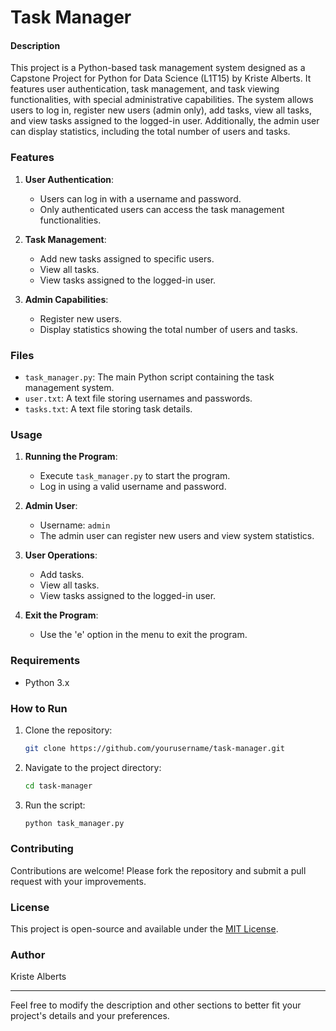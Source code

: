 
# Task Manager


#### Description

This project is a Python-based task management system designed as a Capstone Project for Python for Data Science (L1T15) by Kriste Alberts. It features user authentication, task management, and task viewing functionalities, with special administrative capabilities. The system allows users to log in, register new users (admin only), add tasks, view all tasks, and view tasks assigned to the logged-in user. Additionally, the admin user can display statistics, including the total number of users and tasks.

### Features

1. **User Authentication**:
   - Users can log in with a username and password.
   - Only authenticated users can access the task management functionalities.

2. **Task Management**:
   - Add new tasks assigned to specific users.
   - View all tasks.
   - View tasks assigned to the logged-in user.

3. **Admin Capabilities**:
   - Register new users.
   - Display statistics showing the total number of users and tasks.

### Files

- `task_manager.py`: The main Python script containing the task management system.
- `user.txt`: A text file storing usernames and passwords.
- `tasks.txt`: A text file storing task details.

### Usage

1. **Running the Program**:
   - Execute `task_manager.py` to start the program.
   - Log in using a valid username and password.

2. **Admin User**:
   - Username: `admin`
   - The admin user can register new users and view system statistics.

3. **User Operations**:
   - Add tasks.
   - View all tasks.
   - View tasks assigned to the logged-in user.

4. **Exit the Program**:
   - Use the 'e' option in the menu to exit the program.

### Requirements

- Python 3.x

### How to Run

1. Clone the repository:
   ```bash
   git clone https://github.com/yourusername/task-manager.git
   ```

2. Navigate to the project directory:
   ```bash
   cd task-manager
   ```

3. Run the script:
   ```bash
   python task_manager.py
   ```

### Contributing

Contributions are welcome! Please fork the repository and submit a pull request with your improvements.

### License

This project is open-source and available under the [MIT License](LICENSE).

### Author

Kriste Alberts

---

Feel free to modify the description and other sections to better fit your project's details and your preferences.

